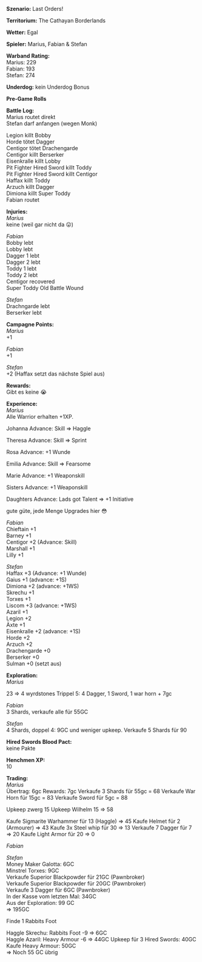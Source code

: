 **Szenario:** Last Orders!

**Territorium:** The Cathayan Borderlands  

**Wetter:** Egal  

**Spieler:** Marius, Fabian & Stefan

**Warband Rating:**  
Marius: 229    
Fabian: 193    
Stefan: 274     

**Underdog:** kein Underdog Bonus   

**Pre-Game Rolls**  

**Battle Log:**  
Marius routet direkt  
Stefan darf anfangen (wegen Monk)  

Legion killt Bobby  
Horde tötet Dagger  
Centigor tötet Drachengarde  
Centigor killt Berserker  
Eisenkralle killt Lobby  
Pit Fighter Hired Sword killt Toddy  
Pit Fighter Hired Sword killt Centigor  
Haffax killt Toddy  
Arzuch killt Dagger  
Dimiona killt Super Toddy  
Fabian routet  


**Injuries:**  
*Marius*  
keine (weil gar nicht da :stuck_out_tongue:)  

*Fabian*  
Bobby lebt  
Lobby lebt  
Dagger 1 lebt  
Dagger 2 lebt  
Toddy 1 lebt  
Toddy 2 lebt  
Centigor recovered  
Super Toddy Old Battle Wound  

*Stefan*  
Drachngarde lebt  
Berserker lebt  

**Campagne Points:**  
*Marius*  
+1

*Fabian*  
+1  

*Stefan*  
+2 (Haffax setzt das nächste Spiel aus)  

**Rewards:**  
Gibt es keine :sob:  

**Experience:**  
*Marius*   
Alle Warrior erhalten +1XP.  

Johanna Advance: Skill => Haggle

Theresa Advance: Skill => Sprint

Rosa Advance: +1 Wunde

Emilia Advance: Skill => Fearsome
 
Marie Advance: +1 Weaponskill 

Sisters Advance: +1 Weaponskill 

Daughters Advance: Lads got Talent => +1 Initiative 

gute güte, jede Menge Upgrades hier :flushed:  

*Fabian*   
Chieftain +1  
Barney +1  
Centigor +2 (Advance: Skill)  
Marshall +1  
Lilly +1  

*Stefan*   
Haffax +3 (Advance: +1 Wunde)   
Gaius +1 (advance: +1S)  
Dimiona +2 (advance: +1WS)  
Skrechu +1  
Torxes +1  
Liscom +3 (advance: +1WS)  
Azaril +1  
Legion +2  
Äxte +1  
Eisenkralle +2 (advance: +1S)  
Horde +2  
Arzuch +2  
Drachengarde +0  
Berserker +0  
Sulman +0 (setzt aus)  

**Exploration:**  
*Marius* 
 
23 => 4 wyrdstones
Trippel 5: 4 Dagger, 1 Sword, 1 war horn + 7gc

*Fabian*  
3 Shards, verkaufe alle für 55GC  

*Stefan*  
4 Shards, doppel 4: 9GC und weniger upkeep. Verkaufe 5 Shards für 90  


**Hired Swords Blood Pact:**  
keine Pakte


**Henchmen XP:**  
10  


**Trading:**  
*Marius*  
Übertrag: 6gc
Rewards: 7gc
Verkaufe 3 Shards für 55gc = 68
Verkaufe War Horn für 15gc = 83
Verkaufe Sword für 5gc = 88

Upkeep zwerg 15
Upkeep Wilhelm 15
=> 58

Kaufe Sigmarite Warhammer für 13 (Haggle) 
=> 45
Kaufe Helmet für 2 (Armourer) => 43
Kaufe 3x Steel whip für 30 => 13
Verkaufe 7 Dagger für 7 => 20
Kaufe Light Armor für 20 => 0

*Fabian*  


*Stefan*   
Money Maker Galotta: 6GC  
Minstrel Torxes: 9GC  
Verkaufe Superior Blackpowder für 21GC (Pawnbroker)  
Verkaufe Superior Blackpowder für 20GC (Pawnbroker)  
Verkaufe 3 Dagger für 6GC (Pawnbroker)  
In der Kasse vom letzten Mal: 34GC   
Aus der Exploration: 99 GC  
 => 195GC  

Finde 1 Rabbits Foot  

Haggle Skrechu: Rabbits Foot -9 => 6GC  
Haggle Azaril: Heavy Armour -6 => 44GC 
Upkeep für 3 Hired Swords: 40GC
Kaufe Heavy Armour: 50GC  
 => Noch 55 GC übrig  
